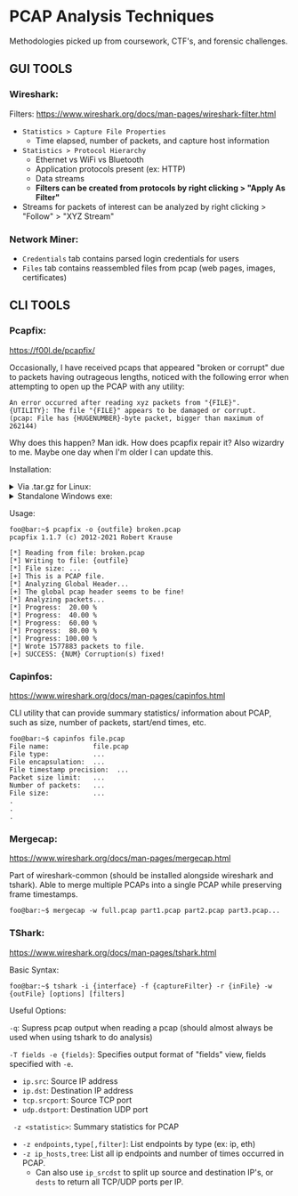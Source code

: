 # PCAP Analysis Techniques
Methodologies picked up from coursework, CTF's, and forensic challenges.
## **GUI TOOLS**
### Wireshark:

Filters: https://www.wireshark.org/docs/man-pages/wireshark-filter.html

- `Statistics > Capture File Properties`
  - Time elapsed, number of packets, and capture host information
- `Statistics > Protocol Hierarchy`
  - Ethernet vs WiFi vs Bluetooth
  - Application protocols present (ex: HTTP)
  - Data streams
  - **Filters can be created from protocols by right clicking > "Apply As Filter"**
-  Streams for packets of interest can be analyzed by right clicking > "Follow" > "XYZ Stream"


### Network Miner:
- `Credentials` tab contains parsed login credentials for users
- `Files` tab contains reassembled files from pcap (web pages, images, certificates)

## **CLI TOOLS**

### Pcapfix:

https://f00l.de/pcapfix/

Occasionally, I have received pcaps that appeared "broken or corrupt" due to packets having outrageous lengths, noticed with the following error when attempting to open up the PCAP with any utility:

```
An error occurred after reading xyz packets from "{FILE}".
{UTILITY}: The file "{FILE}" appears to be damaged or corrupt.
(pcap: File has {HUGENUMBER}-byte packet, bigger than maximum of 262144)
```

Why does this happen? Man idk. How does pcapfix repair it? Also wizardry to me. Maybe one day when I'm older I can update this.

Installation:
<details>
  <summary>Via .tar.gz for Linux:</summary>
  
1. Download from https://f00l.de/pcapfix/
  
2. Unzip the .tar.gz
```console
foo@bar:~$ tar -xzvf pcapfix-1.1.7.tar.gz
pcapfix-1.1.7/
pcapfix-1.1.7/pcapfix.h
pcapfix-1.1.7/Makefile
.
.
.
```
  
3. Compile & install the binary
  
```console
foo@bar:~$ make
cc   -D_FORTIFY_SOURCE=2 -O2 -fstack-protector --param=ssp-buffer-size=4 -Wall -Wextra -std=gnu99 -pedantic -Wformat -Werror=format-security -g -c pcap.c -o pcap.o
cc   -D_FORTIFY_SOURCE=2 -O2 -fstack-protector --param=ssp-buffer-size=4 -Wall -Wextra -std=gnu99 -pedantic -Wformat -Werror=format-security -g -c pcap_kuznet.c -o pcap_kuznet.o
cc   -D_FORTIFY_SOURCE=2 -O2 -fstack-protector --param=ssp-buffer-size=4 -Wall -Wextra -std=gnu99 -pedantic -Wformat -Werror=format-security -g -c pcapng.c -o pcapng.occ   -D_FORTIFY_SOURCE=2 -O2 -fstack-protector --param=ssp-buffer-size=4 -Wall -Wextra -std=gnu99 -pedantic -Wformat -Werror=format-security -g -Wl,-z,relro pcapfix.c pcap.o pcap_kuznet.o pcapng.o -o pcapfix
foo@bar:~$ sudo make install
[sudo] password for foo:
install -pDm755 pcapfix /usr/bin/pcapfix
install -pDm644 pcapfix.1 /usr/share/man/man1/pcapfix.1
```
  
</details>


<details>
  <summary>Standalone Windows exe:</summary>
  
  # 🤡LMAO sike🤡

</details>


Usage:
```console
foo@bar:~$ pcapfix -o {outfile} broken.pcap
pcapfix 1.1.7 (c) 2012-2021 Robert Krause

[*] Reading from file: broken.pcap
[*] Writing to file: {outfile}
[*] File size: ...
[+] This is a PCAP file.
[*] Analyzing Global Header...
[+] The global pcap header seems to be fine!
[*] Analyzing packets...
[*] Progress:  20.00 %
[*] Progress:  40.00 %
[*] Progress:  60.00 %
[*] Progress:  80.00 %
[*] Progress: 100.00 %
[*] Wrote 1577883 packets to file.
[+] SUCCESS: {NUM} Corruption(s) fixed!
```

### Capinfos:
https://www.wireshark.org/docs/man-pages/capinfos.html

CLI utility that can provide summary statistics/ information about PCAP, such as size, number of packets, start/end times, etc.

```console
foo@bar:~$ capinfos file.pcap
File name:           file.pcap
File type:           ...
File encapsulation:  ...
File timestamp precision:  ...
Packet size limit:   ...
Number of packets:   ...
File size:           ...
.
.
.
```

### Mergecap:
https://www.wireshark.org/docs/man-pages/mergecap.html

Part of wireshark-common (should be installed alongside wireshark and tshark). Able to merge multiple PCAPs into a single PCAP while preserving frame timestamps. 

```console
foo@bar:~$ mergecap -w full.pcap part1.pcap part2.pcap part3.pcap...
```

### TShark:
https://www.wireshark.org/docs/man-pages/tshark.html

Basic Syntax:
```console
foo@bar:~$ tshark -i {interface} -f {captureFilter} -r {inFile} -w {outFile} [options] [filters]
```

Useful Options:

`-q`: Supress pcap output when reading a pcap (should almost always be used when using tshark to do analysis)

`-T fields -e {fields}`: Specifies output format of "fields" view, fields specified with `-e`.
  - `ip.src`: Source IP address
  - `ip.dst`: Destination IP address
  - `tcp.srcport`: Source TCP port
  - `udp.dstport`: Destination UDP port

` -z <statistic>`: Summary statistics for PCAP
  - `-z endpoints,type[,filter]`: List endpoints by type (ex: ip, eth)
  - `-z ip_hosts,tree`: List all ip endpoints and number of times occurred in PCAP.
    - Can also use `ip_srcdst` to split up source and destination IP's, or `dests` to return all TCP/UDP ports per IP.


